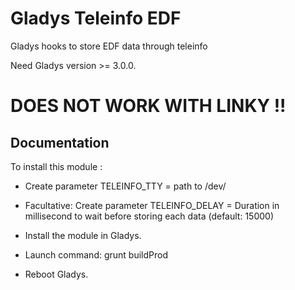 # Gladys Teleinfo EDF

Gladys hooks to store EDF data through teleinfo 

Need Gladys version >= 3.0.0.

# DOES NOT WORK WITH LINKY !!

## Documentation

To install this module : 

- Create parameter TELEINFO_TTY = path to /dev/<your tty device>
- Facultative: Create parameter TELEINFO_DELAY = Duration in millisecond to wait before storing each data (default: 15000)

- Install the module in Gladys.
- Launch command: grunt buildProd
- Reboot Gladys.
